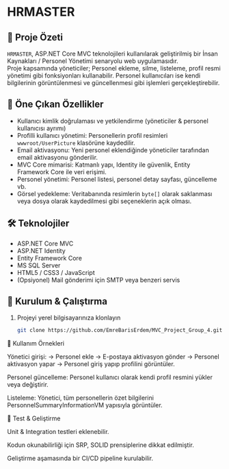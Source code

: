 # HRMASTER

## 🧾 Proje Özeti  
`HRMASTER`, ASP.NET Core MVC teknolojileri kullanılarak geliştirilmiş bir İnsan Kaynakları / Personel Yönetimi senaryolu web uygulamasıdır.  
Proje kapsamında yöneticiler; Personel ekleme, silme, listeleme, profil resmi yönetimi gibi fonksiyonları kullanabilir. Personel kullanıcıları ise kendi bilgilerinin görüntülenmesi ve güncellenmesi gibi işlemleri gerçekleştirebilir.

## 🎯 Öne Çıkan Özellikler  
- Kullanıcı kimlik doğrulaması ve yetkilendirme (yöneticiler & personel kullanıcısı ayrımı)  
- Profilli kullanıcı yönetimi: Personellerin profil resimleri `wwwroot/UserPicture` klasörüne kaydedilir.  
- Email aktivasyonu: Yeni personel eklendiğinde yöneticiler tarafından email aktivasyonu gönderilir.  
- MVC Core mimarisi: Katmanlı yapı, Identity ile güvenlik, Entity Framework Core ile veri erişimi.  
- Personel yönetimi: Personel listesi, personel detay sayfası, güncelleme vb.  
- Görsel yedekleme: Veritabanında resimlerin `byte[]` olarak saklanması veya dosya olarak kaydedilmesi gibi seçeneklerin açık olması.  

## 🛠 Teknolojiler  
- ASP.NET Core MVC  
- ASP.NET Identity  
- Entity Framework Core  
- MS SQL Server  
- HTML5 / CSS3 / JavaScript  
- (Opsiyonel) Mail gönderimi için SMTP veya benzeri servis  

## 🧩 Kurulum & Çalıştırma  
1. Projeyi yerel bilgisayarınıza klonlayın  
   ```bash
   git clone https://github.com/EmreBarisErdem/MVC_Project_Group_4.git


🔐 Kullanım Örnekleri

Yönetici girişi: → Personel ekle → E-postaya aktivasyon gönder → Personel aktivasyon yapar → Personel giriş yapıp profilini görüntüler.

Personel güncelleme: Personel kullanıcı olarak kendi profil resmini yükler veya değiştirir.

Listeleme: Yönetici, tüm personellerin özet bilgilerini PersonnelSummaryInformationVM yapısıyla görüntüler.

🧪 Test & Geliştirme

Unit & Integration testleri eklenebilir.

Kodun okunabilirliği için SRP, SOLID prensiplerine dikkat edilmiştir.

Geliştirme aşamasında bir CI/CD pipeline kurulabilir.
